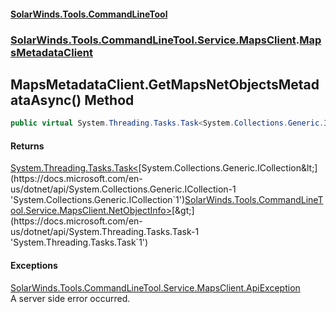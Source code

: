 #### [SolarWinds.Tools.CommandLineTool](index.md 'index')
### [SolarWinds.Tools.CommandLineTool.Service.MapsClient](index.md#SolarWinds.Tools.CommandLineTool.Service.MapsClient 'SolarWinds.Tools.CommandLineTool.Service.MapsClient').[MapsMetadataClient](MapsMetadataClient.md 'SolarWinds.Tools.CommandLineTool.Service.MapsClient.MapsMetadataClient')

## MapsMetadataClient.GetMapsNetObjectsMetadataAsync() Method

```csharp
public virtual System.Threading.Tasks.Task<System.Collections.Generic.ICollection<SolarWinds.Tools.CommandLineTool.Service.MapsClient.NetObjectInfo>> GetMapsNetObjectsMetadataAsync();
```

#### Returns
[System.Threading.Tasks.Task&lt;](https://docs.microsoft.com/en-us/dotnet/api/System.Threading.Tasks.Task-1 'System.Threading.Tasks.Task`1')[System.Collections.Generic.ICollection&lt;](https://docs.microsoft.com/en-us/dotnet/api/System.Collections.Generic.ICollection-1 'System.Collections.Generic.ICollection`1')[SolarWinds.Tools.CommandLineTool.Service.MapsClient.NetObjectInfo](https://docs.microsoft.com/en-us/dotnet/api/SolarWinds.Tools.CommandLineTool.Service.MapsClient.NetObjectInfo 'SolarWinds.Tools.CommandLineTool.Service.MapsClient.NetObjectInfo')[&gt;](https://docs.microsoft.com/en-us/dotnet/api/System.Collections.Generic.ICollection-1 'System.Collections.Generic.ICollection`1')[&gt;](https://docs.microsoft.com/en-us/dotnet/api/System.Threading.Tasks.Task-1 'System.Threading.Tasks.Task`1')

#### Exceptions

[SolarWinds.Tools.CommandLineTool.Service.MapsClient.ApiException](https://docs.microsoft.com/en-us/dotnet/api/SolarWinds.Tools.CommandLineTool.Service.MapsClient.ApiException 'SolarWinds.Tools.CommandLineTool.Service.MapsClient.ApiException')  
A server side error occurred.